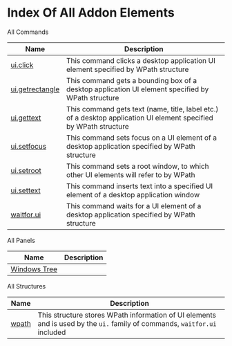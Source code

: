 # Index Of All Addon Elements


 All Commands

| Name | Description |
| ---- | ----------- |
| [ui.click](Commands/UIClickCommand.md) | This command clicks a desktop application UI element specified by WPath structure |
| [ui.getrectangle](Commands/UIGetRectangleCommand.md) | This command gets a bounding box of a desktop application UI element specified by WPath structure |
| [ui.gettext](Commands/UIGetTextCommand.md) | This command gets text (name, title, label etc.) of a desktop application UI element specified by WPath structure |
| [ui.setfocus](Commands/UISetFocusCommand.md) | This command sets focus on a UI element of a desktop application specified by WPath structure |
| [ui.setroot](Commands/UISetRootCommand.md) | This command sets a root window, to which other UI elements will refer to by WPath |
| [ui.settext](Commands/UISetTextCommand.md) | This command inserts text into a specified UI element of a desktop application window |
| [waitfor.ui](Commands/WaitForUICommand.md) | This command waits for a UI element of a desktop application specified by WPath structure |

 All Panels

| Name | Description |
| ---- | ----------- |
| [Windows Tree](Panels/UIControlsPanel.md) |  |

 All Structures

| Name | Description |
| ---- | ----------- |
| [wpath](Structures/WPathStructure.md) | This structure stores WPath information of UI elements and is used by the `ui.` family of commands, `waitfor.ui` included |

